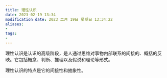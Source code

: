 ```yaml
---
title: 理性认识
date: 2023-02-19 13:34
modification date: 2023 二月 19日 星期日 13:34:22
aliases: 
- 
tags: 
- 
---
```


理性认识是认识的高级阶段，是人通过思维对事物内部联系的间接的、概括的反映。它包括概念、判断、推理以及假说和理论等形式。

理性认识的特点是它的间接性和抽象性。